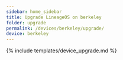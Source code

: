 ```yaml
---
sidebar: home_sidebar
title: Upgrade LineageOS on berkeley
folder: upgrade
permalink: /devices/berkeley/upgrade/
device: berkeley
---
```

{% include templates/device_upgrade.md %}
